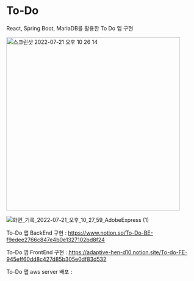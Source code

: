 # To-Do
React, Spring Boot, MariaDB를 활용한 To Do 앱 구현

<img width="455" alt="스크린샷 2022-07-21 오후 10 26 14" src="https://user-images.githubusercontent.com/78461009/180224926-bf197861-804b-44e4-964f-8b80edc31b3a.png">

![화면_기록_2022-07-21_오후_10_27_59_AdobeExpress (1)](https://user-images.githubusercontent.com/78461009/180226917-c36a58bf-30f4-4204-8d02-3a81b10624f2.gif)


To-Do 앱 BackEnd 구현 : https://www.notion.so/To-Do-BE-f9edee2766c847e4b0e1327102bd8f24

To-Do 앱 FrontEnd 구현 : https://adaptive-hen-d10.notion.site/To-do-FE-945eff60dd8c427d85b305e0df83d532

To-Do 앱 aws server 배포 : 
